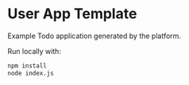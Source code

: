 # User App Template

Example Todo application generated by the platform.

Run locally with:
```bash
npm install
node index.js
```
